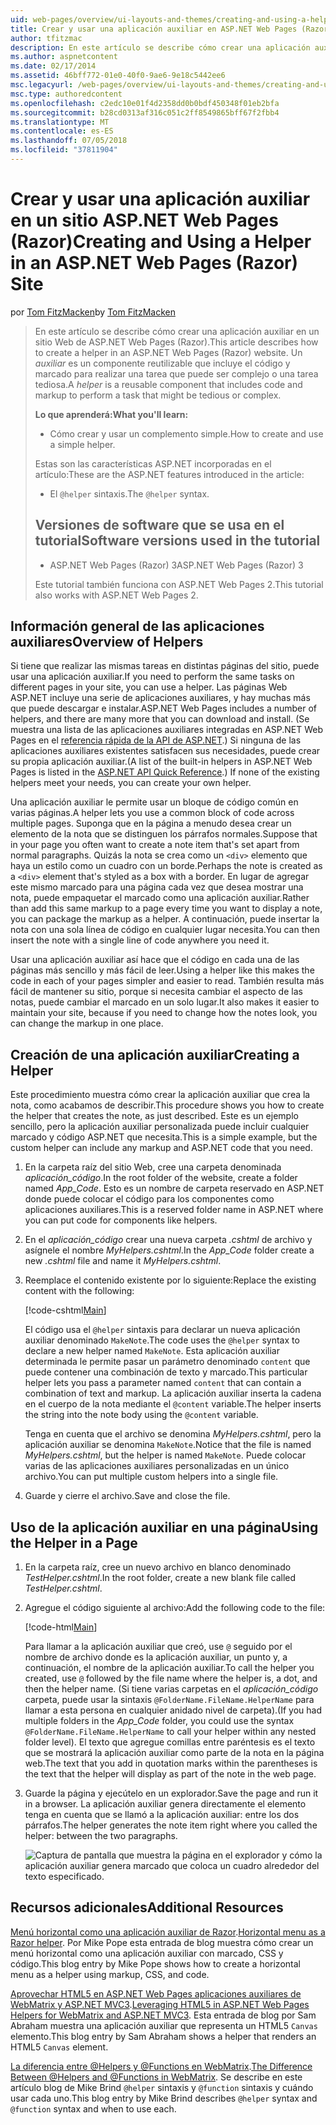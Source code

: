 ```yaml
---
uid: web-pages/overview/ui-layouts-and-themes/creating-and-using-a-helper-in-an-aspnet-web-pages-site
title: Crear y usar una aplicación auxiliar en ASP.NET Web Pages (Razor) sitio | Microsoft Docs
author: tfitzmac
description: En este artículo se describe cómo crear una aplicación auxiliar en un sitio Web de ASP.NET Web Pages (Razor). Una aplicación auxiliar es un componente reutilizable que incluye el código y el marcado para rendimiento...
ms.author: aspnetcontent
ms.date: 02/17/2014
ms.assetid: 46bff772-01e0-40f0-9ae6-9e18c5442ee6
msc.legacyurl: /web-pages/overview/ui-layouts-and-themes/creating-and-using-a-helper-in-an-aspnet-web-pages-site
msc.type: authoredcontent
ms.openlocfilehash: c2edc10e01f4d2358dd0b0bdf450348f01eb2bfa
ms.sourcegitcommit: b28cd0313af316c051c2ff8549865bff67f2fbb4
ms.translationtype: MT
ms.contentlocale: es-ES
ms.lasthandoff: 07/05/2018
ms.locfileid: "37811904"
---
```

<a name="creating-and-using-a-helper-in-an-aspnet-web-pages-razor-site"></a><span data-ttu-id="f1139-104">Crear y usar una aplicación auxiliar en un sitio ASP.NET Web Pages (Razor)</span><span class="sxs-lookup"><span data-stu-id="f1139-104">Creating and Using a Helper in an ASP.NET Web Pages (Razor) Site</span></span>
====================
<span data-ttu-id="f1139-105">por [Tom FitzMacken](https://github.com/tfitzmac)</span><span class="sxs-lookup"><span data-stu-id="f1139-105">by [Tom FitzMacken](https://github.com/tfitzmac)</span></span>

> <span data-ttu-id="f1139-106">En este artículo se describe cómo crear una aplicación auxiliar en un sitio Web de ASP.NET Web Pages (Razor).</span><span class="sxs-lookup"><span data-stu-id="f1139-106">This article describes how to create a helper in an ASP.NET Web Pages (Razor) website.</span></span> <span data-ttu-id="f1139-107">Un *auxiliar* es un componente reutilizable que incluye el código y marcado para realizar una tarea que puede ser complejo o una tarea tediosa.</span><span class="sxs-lookup"><span data-stu-id="f1139-107">A *helper* is a reusable component that includes code and markup to perform a task that might be tedious or complex.</span></span>
> 
> <span data-ttu-id="f1139-108">**Lo que aprenderá:**</span><span class="sxs-lookup"><span data-stu-id="f1139-108">**What you'll learn:**</span></span> 
> 
> - <span data-ttu-id="f1139-109">Cómo crear y usar un complemento simple.</span><span class="sxs-lookup"><span data-stu-id="f1139-109">How to create and use a simple helper.</span></span>
> 
> <span data-ttu-id="f1139-110">Estas son las características ASP.NET incorporadas en el artículo:</span><span class="sxs-lookup"><span data-stu-id="f1139-110">These are the ASP.NET features introduced in the article:</span></span>
> 
> - <span data-ttu-id="f1139-111">El `@helper` sintaxis.</span><span class="sxs-lookup"><span data-stu-id="f1139-111">The `@helper` syntax.</span></span>
>   
> 
> ## <a name="software-versions-used-in-the-tutorial"></a><span data-ttu-id="f1139-112">Versiones de software que se usa en el tutorial</span><span class="sxs-lookup"><span data-stu-id="f1139-112">Software versions used in the tutorial</span></span>
> 
> 
> - <span data-ttu-id="f1139-113">ASP.NET Web Pages (Razor) 3</span><span class="sxs-lookup"><span data-stu-id="f1139-113">ASP.NET Web Pages (Razor) 3</span></span>
>   
> 
> <span data-ttu-id="f1139-114">Este tutorial también funciona con ASP.NET Web Pages 2.</span><span class="sxs-lookup"><span data-stu-id="f1139-114">This tutorial also works with ASP.NET Web Pages 2.</span></span>


## <a name="overview-of-helpers"></a><span data-ttu-id="f1139-115">Información general de las aplicaciones auxiliares</span><span class="sxs-lookup"><span data-stu-id="f1139-115">Overview of Helpers</span></span>

<span data-ttu-id="f1139-116">Si tiene que realizar las mismas tareas en distintas páginas del sitio, puede usar una aplicación auxiliar.</span><span class="sxs-lookup"><span data-stu-id="f1139-116">If you need to perform the same tasks on different pages in your site, you can use a helper.</span></span> <span data-ttu-id="f1139-117">Las páginas Web ASP.NET incluye una serie de aplicaciones auxiliares, y hay muchas más que puede descargar e instalar.</span><span class="sxs-lookup"><span data-stu-id="f1139-117">ASP.NET Web Pages includes a number of helpers, and there are many more that you can download and install.</span></span> <span data-ttu-id="f1139-118">(Se muestra una lista de las aplicaciones auxiliares integradas en ASP.NET Web Pages en el [referencia rápida de la API de ASP.NET](https://go.microsoft.com/fwlink/?LinkId=202907).) Si ninguna de las aplicaciones auxiliares existentes satisfacen sus necesidades, puede crear su propia aplicación auxiliar.</span><span class="sxs-lookup"><span data-stu-id="f1139-118">(A list of the built-in helpers in ASP.NET Web Pages is listed in the [ASP.NET API Quick Reference](https://go.microsoft.com/fwlink/?LinkId=202907).) If none of the existing helpers meet your needs, you can create your own helper.</span></span>

<span data-ttu-id="f1139-119">Una aplicación auxiliar le permite usar un bloque de código común en varias páginas.</span><span class="sxs-lookup"><span data-stu-id="f1139-119">A helper lets you use a common block of code across multiple pages.</span></span> <span data-ttu-id="f1139-120">Suponga que en la página a menudo desea crear un elemento de la nota que se distinguen los párrafos normales.</span><span class="sxs-lookup"><span data-stu-id="f1139-120">Suppose that in your page you often want to create a note item that's set apart from normal paragraphs.</span></span> <span data-ttu-id="f1139-121">Quizás la nota se crea como un `<div>` elemento que haya un estilo como un cuadro con un borde.</span><span class="sxs-lookup"><span data-stu-id="f1139-121">Perhaps the note is created as a `<div>` element that's styled as a box with a border.</span></span> <span data-ttu-id="f1139-122">En lugar de agregar este mismo marcado para una página cada vez que desea mostrar una nota, puede empaquetar el marcado como una aplicación auxiliar.</span><span class="sxs-lookup"><span data-stu-id="f1139-122">Rather than add this same markup to a page every time you want to display a note, you can package the markup as a helper.</span></span> <span data-ttu-id="f1139-123">A continuación, puede insertar la nota con una sola línea de código en cualquier lugar necesita.</span><span class="sxs-lookup"><span data-stu-id="f1139-123">You can then insert the note with a single line of code anywhere you need it.</span></span>

<span data-ttu-id="f1139-124">Usar una aplicación auxiliar así hace que el código en cada una de las páginas más sencillo y más fácil de leer.</span><span class="sxs-lookup"><span data-stu-id="f1139-124">Using a helper like this makes the code in each of your pages simpler and easier to read.</span></span> <span data-ttu-id="f1139-125">También resulta más fácil de mantener su sitio, porque si necesita cambiar el aspecto de las notas, puede cambiar el marcado en un solo lugar.</span><span class="sxs-lookup"><span data-stu-id="f1139-125">It also makes it easier to maintain your site, because if you need to change how the notes look, you can change the markup in one place.</span></span>

## <a name="creating-a-helper"></a><span data-ttu-id="f1139-126">Creación de una aplicación auxiliar</span><span class="sxs-lookup"><span data-stu-id="f1139-126">Creating a Helper</span></span>

<span data-ttu-id="f1139-127">Este procedimiento muestra cómo crear la aplicación auxiliar que crea la nota, como acabamos de describir.</span><span class="sxs-lookup"><span data-stu-id="f1139-127">This procedure shows you how to create the helper that creates the note, as just described.</span></span> <span data-ttu-id="f1139-128">Este es un ejemplo sencillo, pero la aplicación auxiliar personalizada puede incluir cualquier marcado y código ASP.NET que necesita.</span><span class="sxs-lookup"><span data-stu-id="f1139-128">This is a simple example, but the custom helper can include any markup and ASP.NET code that you need.</span></span>

1. <span data-ttu-id="f1139-129">En la carpeta raíz del sitio Web, cree una carpeta denominada *aplicación\_código*.</span><span class="sxs-lookup"><span data-stu-id="f1139-129">In the root folder of the website, create a folder named *App\_Code*.</span></span> <span data-ttu-id="f1139-130">Esto es un nombre de carpeta reservado en ASP.NET donde puede colocar el código para los componentes como aplicaciones auxiliares.</span><span class="sxs-lookup"><span data-stu-id="f1139-130">This is a reserved folder name in ASP.NET where you can put code for components like helpers.</span></span>
2. <span data-ttu-id="f1139-131">En el *aplicación\_código* crear una nueva carpeta *.cshtml* de archivo y asígnele el nombre *MyHelpers.cshtml*.</span><span class="sxs-lookup"><span data-stu-id="f1139-131">In the *App\_Code* folder create a new *.cshtml* file and name it *MyHelpers.cshtml*.</span></span>
3. <span data-ttu-id="f1139-132">Reemplace el contenido existente por lo siguiente:</span><span class="sxs-lookup"><span data-stu-id="f1139-132">Replace the existing content with the following:</span></span>

    [!code-cshtml[Main](creating-and-using-a-helper-in-an-aspnet-web-pages-site/samples/sample1.cshtml)]

    <span data-ttu-id="f1139-133">El código usa el `@helper` sintaxis para declarar un nueva aplicación auxiliar denominado `MakeNote`.</span><span class="sxs-lookup"><span data-stu-id="f1139-133">The code uses the `@helper` syntax to declare a new helper named `MakeNote`.</span></span> <span data-ttu-id="f1139-134">Esta aplicación auxiliar determinada le permite pasar un parámetro denominado `content` que puede contener una combinación de texto y marcado.</span><span class="sxs-lookup"><span data-stu-id="f1139-134">This particular helper lets you pass a parameter named `content` that can contain a combination of text and markup.</span></span> <span data-ttu-id="f1139-135">La aplicación auxiliar inserta la cadena en el cuerpo de la nota mediante el `@content` variable.</span><span class="sxs-lookup"><span data-stu-id="f1139-135">The helper inserts the string into the note body using the `@content` variable.</span></span>

    <span data-ttu-id="f1139-136">Tenga en cuenta que el archivo se denomina *MyHelpers.cshtml*, pero la aplicación auxiliar se denomina `MakeNote`.</span><span class="sxs-lookup"><span data-stu-id="f1139-136">Notice that the file is named *MyHelpers.cshtml*, but the helper is named `MakeNote`.</span></span> <span data-ttu-id="f1139-137">Puede colocar varias de las aplicaciones auxiliares personalizadas en un único archivo.</span><span class="sxs-lookup"><span data-stu-id="f1139-137">You can put multiple custom helpers into a single file.</span></span>
4. <span data-ttu-id="f1139-138">Guarde y cierre el archivo.</span><span class="sxs-lookup"><span data-stu-id="f1139-138">Save and close the file.</span></span>

## <a name="using-the-helper-in-a-page"></a><span data-ttu-id="f1139-139">Uso de la aplicación auxiliar en una página</span><span class="sxs-lookup"><span data-stu-id="f1139-139">Using the Helper in a Page</span></span>

1. <span data-ttu-id="f1139-140">En la carpeta raíz, cree un nuevo archivo en blanco denominado *TestHelper.cshtml*.</span><span class="sxs-lookup"><span data-stu-id="f1139-140">In the root folder, create a new blank file called *TestHelper.cshtml*.</span></span>
2. <span data-ttu-id="f1139-141">Agregue el código siguiente al archivo:</span><span class="sxs-lookup"><span data-stu-id="f1139-141">Add the following code to the file:</span></span>

    [!code-html[Main](creating-and-using-a-helper-in-an-aspnet-web-pages-site/samples/sample2.html)]

    <span data-ttu-id="f1139-142">Para llamar a la aplicación auxiliar que creó, use `@` seguido por el nombre de archivo donde es la aplicación auxiliar, un punto y, a continuación, el nombre de la aplicación auxiliar.</span><span class="sxs-lookup"><span data-stu-id="f1139-142">To call the helper you created, use `@` followed by the file name where the helper is, a dot, and then the helper name.</span></span> <span data-ttu-id="f1139-143">(Si tiene varias carpetas en el *aplicación\_código* carpeta, puede usar la sintaxis `@FolderName.FileName.HelperName` para llamar a esta persona en cualquier anidado nivel de carpeta).</span><span class="sxs-lookup"><span data-stu-id="f1139-143">(If you had multiple folders in the *App\_Code* folder, you could use the syntax `@FolderName.FileName.HelperName` to call your helper within any nested folder level).</span></span> <span data-ttu-id="f1139-144">El texto que agregue comillas entre paréntesis es el texto que se mostrará la aplicación auxiliar como parte de la nota en la página web.</span><span class="sxs-lookup"><span data-stu-id="f1139-144">The text that you add in quotation marks within the parentheses is the text that the helper will display as part of the note in the web page.</span></span>
3. <span data-ttu-id="f1139-145">Guarde la página y ejecútelo en un explorador.</span><span class="sxs-lookup"><span data-stu-id="f1139-145">Save the page and run it in a browser.</span></span> <span data-ttu-id="f1139-146">La aplicación auxiliar genera directamente el elemento tenga en cuenta que se llamó a la aplicación auxiliar: entre los dos párrafos.</span><span class="sxs-lookup"><span data-stu-id="f1139-146">The helper generates the note item right where you called the helper: between the two paragraphs.</span></span>

    ![Captura de pantalla que muestra la página en el explorador y cómo la aplicación auxiliar genera marcado que coloca un cuadro alrededor del texto especificado.](creating-and-using-a-helper-in-an-aspnet-web-pages-site/_static/image1.jpg)

## <a name="additional-resources"></a><span data-ttu-id="f1139-148">Recursos adicionales</span><span class="sxs-lookup"><span data-stu-id="f1139-148">Additional Resources</span></span>


<span data-ttu-id="f1139-149">[Menú horizontal como una aplicación auxiliar de Razor](http://mikepope.com/blog/DisplayBlog.aspx?permalink=2341).</span><span class="sxs-lookup"><span data-stu-id="f1139-149">[Horizontal menu as a Razor helper](http://mikepope.com/blog/DisplayBlog.aspx?permalink=2341).</span></span> <span data-ttu-id="f1139-150">Por Mike Pope esta entrada de blog muestra cómo crear un menú horizontal como una aplicación auxiliar con marcado, CSS y código.</span><span class="sxs-lookup"><span data-stu-id="f1139-150">This blog entry by Mike Pope shows how to create a horizontal menu as a helper using markup, CSS, and code.</span></span>

<span data-ttu-id="f1139-151">[Aprovechar HTML5 en ASP.NET Web Pages aplicaciones auxiliares de WebMatrix y ASP.NET MVC3](http://geekswithblogs.net/wildturtle/archive/2010/11/08/html5-in-asp.net-web-pages-helpers-for-webmatrix-and_aspnet_mvc3.aspx).</span><span class="sxs-lookup"><span data-stu-id="f1139-151">[Leveraging HTML5 in ASP.NET Web Pages Helpers for WebMatrix and ASP.NET MVC3](http://geekswithblogs.net/wildturtle/archive/2010/11/08/html5-in-asp.net-web-pages-helpers-for-webmatrix-and_aspnet_mvc3.aspx).</span></span> <span data-ttu-id="f1139-152">Esta entrada de blog por Sam Abraham muestra una aplicación auxiliar que representa un HTML5 `Canvas` elemento.</span><span class="sxs-lookup"><span data-stu-id="f1139-152">This blog entry by Sam Abraham shows a helper that renders an HTML5 `Canvas` element.</span></span>

<span data-ttu-id="f1139-153">[La diferencia entre @Helpers y @Functions en WebMatrix](http://www.mikesdotnetting.com/Article/173/The-Difference-Between-@Helpers-and-@Functions-In-WebMatrix).</span><span class="sxs-lookup"><span data-stu-id="f1139-153">[The Difference Between @Helpers and @Functions in WebMatrix](http://www.mikesdotnetting.com/Article/173/The-Difference-Between-@Helpers-and-@Functions-In-WebMatrix).</span></span> <span data-ttu-id="f1139-154">Se describe en este artículo blog de Mike Brind `@helper` sintaxis y `@function` sintaxis y cuándo usar cada uno.</span><span class="sxs-lookup"><span data-stu-id="f1139-154">This blog entry by Mike Brind describes `@helper` syntax and `@function` syntax and when to use each.</span></span>
